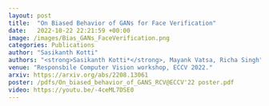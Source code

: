 ```yaml
---
layout: post
title:  "On Biased Behavior of GANs for Face Verification"
date:   2022-10-22 22:21:59 +00:00
image: /images/Bias_GANs_FaceVerification.png
categories: Publications
author: "Sasikanth Kotti"
authors: "<strong>Sasikanth Kotti*</strong>, Mayank Vatsa, Richa Singh"
venue: "Responsbile Computer Vision workshop, ECCV 2022."
arxiv: https://arxiv.org/abs/2208.13061
poster: /pdfs/On_biased_behavior_of_GANS_RCV@ECCV'22 poster.pdf
video: https://youtu.be/-4ceML7DSE0
---
```

